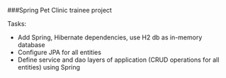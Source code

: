 ###Spring Pet Clinic trainee project

Tasks:
- Add Spring, Hibernate dependencies, use H2 db as in-memory database
- Configure JPA for all entities
- Define service and dao layers of application (CRUD operations for all entities) using Spring
